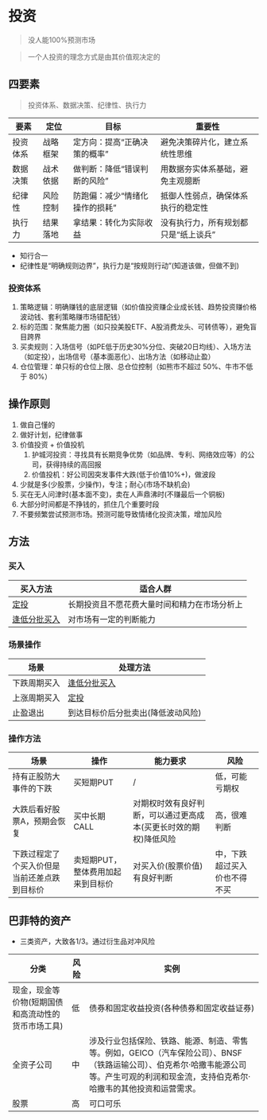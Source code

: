 # 投资
> 没人能100%预测市场

> 一个人投资的理念方式是由其价值观决定的

## 四要素
> 投资体系、数据决策、纪律性、执行力

| 要素 | 定位 | 目标 | 重要性 |
| - | - | - | - |
| 投资体系 | 战略框架 | 定方向：提高“正确决策的概率” | 避免决策碎片化，建立系统性思维 |
| 数据决策 | 战术依据 | 做判断：降低“错误判断的风险” | 用数据夯实体系基础，避免主观臆断 |
| 纪律性 | 风险控制 | 防跑偏：减少“情绪化操作的损耗” | 抵御人性弱点，确保体系执行的稳定性 |
| 执行力 | 结果落地 | 拿结果：转化为实际收益 | 没有执行力，所有规划都只是“纸上谈兵” |

* 知行合一
* 纪律性是“明确规则边界”，执行力是“按规则行动”(知道该做，但做不到)

### 投资体系
1. 策略逻辑：明确赚钱的底层逻辑（如价值投资赚企业成长钱、趋势投资赚价格波动钱、套利策略赚市场错配钱）
1. 标的范围：聚焦能力圈（如只投美股ETF、A股消费龙头、可转债等），避免盲目跨界
1. 买卖规则：入场信号（如PE低于历史30%分位、突破20日均线）、入场方法（如定投），出场信号（基本面恶化）、出场方法（如移动止盈）
1. 仓位管理：单只标的仓位上限、总仓位控制（如熊市不超过 50%、牛市不低于 80%）

## 操作原则
1. 做自己懂的
1. 做好计划，纪律做事
1. 价值投资 + 价值投机
    1. 护城河投资：寻找具有长期竞争优势（如品牌、专利、网络效应等）的公司，获得持续的高回报
    1. 价值投机：好公司因突发事件大跌(低于价值10%+)，做波段
1. 少就是多(少股票，少操作)，专注；耐心(市场不缺机会)
1. 买在无人问津时(基本面不变)，卖在人声鼎沸时(不赚最后一个铜板)
1. 大部分时间都是不挣钱的，抓住几个重要时段
1. 不要频繁尝试预测市场。预测可能导致情绪化投资决策，增加风险

## 方法
### 买入
| 买入方法 | 适合人群 |
| - | - |
| [定投](/invest/dca) | 长期投资且不愿花费大量时间和精力在市场分析上 |
| [逢低分批买入](/invest/btd) | 对市场有一定的判断能力 |

### 场景操作
| 场景 | 处理方法 |
| - | - |
| 下跌周期买入 | [逢低分批买入](/invest/btd) |
| 上涨周期买入 | [定投](/invest/dca) |
| 止盈退出 | 到达目标价后分批卖出(降低波动风险) |

### 操作方法
| 场景 | 操作 | 能力要求 | 风险 |
| - | - | - | - |
| 持有正股防大事件的下跌 | 买短期PUT | / | 低，可能亏期权 |
| 大跌后看好股票A，预期会恢复 | 买中长期CALL | 对期权时效有良好判断，可以通过更高成本(买更长时效的期权)降低风险 | 高，很难判断 |
| 下跌过程定了个买入价但是当前还差点跌到目标价 | 卖短期PUT，整体费用加起来到目标价 | 对买入价(股票价值)有良好判断 | 中，下跌超过买入价也不得不买 |

## 巴菲特的资产
* 三类资产，大致各1/3。通过衍生品对冲风险

| 分类 | 风险 | 实例 |
| - | - | - |
| 现金，现金等价物(短期国债和高流动性的货币市场工具) | 低 | 债券和固定收益投资(各种债券和固定收益证券) |
| 全资子公司 | 中 | 涉及行业包括保险、铁路、能源、制造、零售等。例如，GEICO（汽车保险公司）、BNSF（铁路运输公司）、伯克希尔·哈撒韦能源公司等。产生可观的利润和现金流，支持伯克希尔·哈撒韦的其他投资和运营需求。 |
| 股票 | 高 | 可口可乐 |